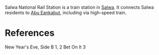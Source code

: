 Salwa National Rail Station is a train station in [Salwa](Salwa.md). It connects Salwa residents to [Abu Eankabut](Abu%20Eankabut.md), including via high-speed train.

# References
New Year's Eve, Side B 1, 2
Bet On It 3
